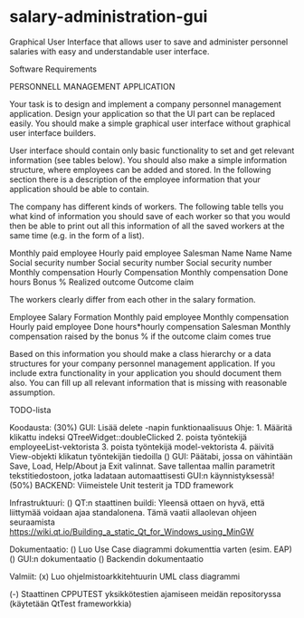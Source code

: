 # salary-administration-gui
Graphical User Interface that allows user to save and administer personnel salaries with easy and understandable user interface.

Software Requirements

PERSONNELL MANAGEMENT APPLICATION

Your task is to design and implement a company personnel management
application. Design your application so that the UI part can be replaced easily. You
should make a simple graphical user interface without graphical user interface builders. 

User interface should contain only basic functionality to set and get relevant information 
(see tables below). You should also make a simple information structure, where employees can 
be added and stored. In the following section there is a description of the employee 
information that your application should be able to contain.

The company has different kinds of workers. The following table tells you what kind
of information you should save of each worker so that you would then be able to
print out all this information of all the saved workers at the same time (e.g. in the
form of a list).

Monthly paid employee Hourly paid employee Salesman
Name                            Name                                    Name
Social security number          Social security number 			Social security number
Monthly compensation            Hourly Compensation 			Monthly compensation
                                Done hours                              Bonus % 
                                                                        Realized outcome
                                                                        Outcome claim

The workers clearly differ from each other in the salary formation.

Employee                        Salary Formation
Monthly paid employee           Monthly compensation
Hourly paid employee            Done hours*hourly compensation
Salesman                        Monthly compensation raised by the bonus % if the 
                                outcome claim comes true

Based on this information you should make a class hierarchy or a data structures
for your company personnel management application. If you include extra
functionality in your application you should document them also.
You can fill up all relevant information that is missing with reasonable assumption.



TODO-lista

Koodausta:
(30%) GUI: Lisää delete -napin funktionaalisuus
        Ohje:
        1. Määritä klikattu indeksi QTreeWidget::doubleClicked
        2. poista työntekijä employeeList-vektorista
        3. poista työntekijä model-vektorista
        4. päivitä View-objekti klikatun työntekijän tiedoilla
() GUI: Päätabi, jossa on vähintään Save, Load, Help/About ja Exit valinnat. Save tallentaa
    mallin parametrit tekstitiedostoon, jotka ladataan automaattisesti GUI:n käynnistyksessä!
(50%) BACKEND: Viimeistele Unit testerit ja TDD framework

Infrastruktuuri:
() QT:n staattinen buildi: Yleensä ottaen on hyvä, että liittymää voidaan ajaa standalonena. Tämä
    vaatii allaolevan ohjeen seuraamista
    https://wiki.qt.io/Building_a_static_Qt_for_Windows_using_MinGW

Dokumentaatio:
() Luo Use Case diagrammi dokumenttia varten (esim. EAP)
() GUI:n dokumentaatio
() Backendin dokumentaatio

Valmiit:
(x) Luo ohjelmistoarkkitehtuurin UML class diagrammi

(-) Staattinen CPPUTEST yksikkötestien ajamiseen meidän repositoryssa (käytetään QtTest frameworkkia)
